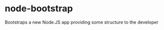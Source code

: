 node-bootstrap
==============

Bootstraps a new Node.JS app providing some structure to the developer
